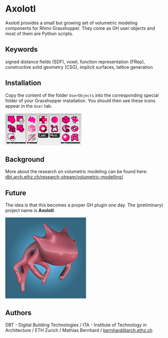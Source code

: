 # Axolotl
Axolotl provides a small but growing set of volumetric modeling components for Rhino Grasshopper. They come as GH user objects and most of them are Python scripts.

## Keywords
signed distance fields (SDF), voxel, function representation (FRep), constructive solid geometry (CSG), implicit surfaces, lattice generation

## Installation
Copy the content of the folder `UserObjects` into the corresponding special folder of your Grasshopper installation. You should then see these icons appear in the `User` tab.

![icons](pix/icons.png)

## Background
More about the research on volumetric modeling can be found here:
[dbt.arch.ethz.ch/research-stream/volumetric-modelling/](http://dbt.arch.ethz.ch/research-stream/volumetric-modelling/)

## Future
The idea is that this becomes a proper GH plugin one day. The (preliminary) project name is **Axolotl**.

![Axolotl](pix/axolotl_by_axolotl.png)

## Authors
DBT - Digital Building Technologies / ITA - Institute of Technology in Architecture / ETH Zurich / Mathias Bernhard / [bernhard@arch.ethz.ch](mailto:bernhard@arch.ethz.ch)
